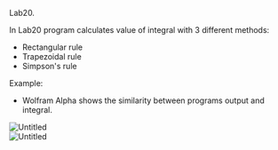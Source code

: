Lab20.  
  
In Lab20 program calculates value of integral with 3 different methods:
- Rectangular rule
- Trapezoidal rule
- Simpson's rule  
   
Example:    
- Wolfram Alpha shows the similarity between programs output and integral.  
  
![Untitled](https://user-images.githubusercontent.com/89953755/148378231-53aeabf5-7e6d-4764-85f3-8f815e00235f.png)                                                                 
![Untitled](https://user-images.githubusercontent.com/89953755/148378075-1244bec4-8084-43cc-b0d0-1477b7dfc751.png)
